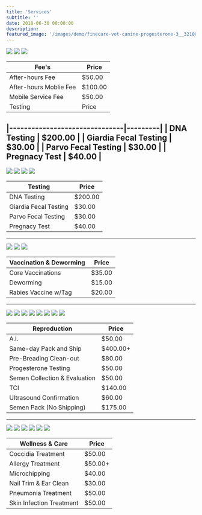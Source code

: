 ```yaml
---
title: 'Services'
subtitle: ''
date: 2018-06-30 00:00:00
description: 
featured_image: '/images/demo/finecare-vet-canine-progesterone-3__32100.jpg'
---
```




<div class="gallery" data-columns="1">
	<img src="/images/demo/demo-landscape.jpg">
	<img src="/images/demo/demo-landscape-2.jpg">
	<img src="/images/demo/demo-landscape-2.jpg">
</div>

| Fee's                         | Price   |
|-------------------------------|---------|
| After-hours Fee               | $50.00  |
| After-hours Moblie Fee        | $100.00 |
| Mobile Service Fee            | $50.00  |
| Testing                       | Price   |


|-------------------------------|---------|
| DNA Testing                   | $200.00 |
| Giardia Fecal Testing         | $30.00  |
| Parvo Fecal Testing           | $30.00  |
| Pregnacy Test  		| $40.00  |
---

<div class="gallery" data-columns="1">
	<img src="/images/demo/demo-landscape.jpg">
	<img src="/images/demo/demo-landscape-2.jpg">
	<img src="/images/demo/demo-landscape.jpg">
	<img src="/images/demo/demo-landscape-2.jpg">
</div>

| Testing                       | Price   |
|-------------------------------|---------|
| DNA Testing                   | $200.00 |
| Giardia Fecal Testing         | $30.00  |
| Parvo Fecal Testing           | $30.00  |
| Pregnacy Test  		| $40.00  |


---

<div class="gallery" data-columns="1">
	<img src="/images/demo/demo-landscape.jpg">
	<img src="/images/demo/demo-landscape-2.jpg">
	<img src="/images/demo/demo-landscape-2.jpg">
</div>

| Vaccination & Deworming       | Price  |
|-------------------------------|--------|
| Core Vaccinations             | $35.00 |
| Deworming                     | $15.00 |
| Rabies Vaccine w/Tag          | $20.00 |

---

<div class="gallery" data-columns="1">
	<img src="/images/demo/demo-landscape.jpg">
	<img src="/images/demo/demo-landscape-2.jpg">
	<img src="/images/demo/demo-landscape.jpg">
	<img src="/images/demo/demo-landscape-2.jpg">
	<img src="/images/demo/demo-landscape.jpg">
	<img src="/images/demo/demo-landscape-2.jpg">
	<img src="/images/demo/demo-landscape.jpg">
	<img src="/images/demo/demo-landscape-2.jpg"
</div>

| Reproduction                  | Price    |
|-------------------------------|----------|
| A.I.		                | $50.00   |
| Same-day Pack and Ship        | $400.00+ |
| Pre-Breading Clean-out        | $80.00   |
| Progesterone Testing		| $50.00   |
| Semen Collection & Evaluation | $50.00   |
| TCI		                | $140.00  |
| Ultrasound Confirmation       | $60.00   |
| Semen Pack (No Shipping)      | $175.00  |

---

<div class="gallery" data-columns="1">
	<img src="/images/demo/demo-landscape.jpg">
	<img src="/images/demo/demo-landscape-2.jpg">
	<img src="/images/demo/demo-landscape.jpg">
	<img src="/images/demo/demo-landscape-2.jpg">
	<img src="/images/demo/demo-landscape.jpg">
	<img src="/images/demo/demo-landscape-2.jpg">
</div>

| Wellness & Care               | Price   |
|-------------------------------|---------|
| Coccidia Treatment            | $50.00  |
| Allergy Treatment             | $50.00+ |
| Microchipping                 | $40.00  |
| Nail Trim & Ear Clean		| $30.00  |
| Pneumonia Treatment           | $50.00  |
| Skin Infection Treatment      | $50.00  |
